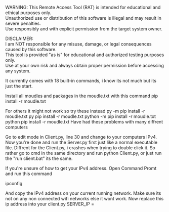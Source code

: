 WARNING: This Remote Access Tool (RAT) is intended for educational and ethical purposes only.  
Unauthorized use or distribution of this software is illegal and may result in severe penalties.  
Use responsibly and with explicit permission from the target system owner.

DISCLAIMER:  
I am NOT responsible for any misuse, damage, or legal consequences caused by this software.  
This tool is provided "as is" for educational and authorized testing purposes only.  
Use at your own risk and always obtain proper permission before accessing any system.

It currently comes with 18 built-in commands, i know its not much but its just the start.

Install all moudles and packages in the moudle.txt with this command
pip install -r moudle.txt

For others it might not work so try these instead
py -m pip install -r moudle.txt
py pip install -r moudle.txt
python -m pip install -r moudle.txt
python pip install -r moudle.txt
Have had these problems with many diffrent computers

Go to edit mode in Client.py, line 30
and change to your computers IPv4.
Now you're done and run the Server.py first just like a normal executable file.
Diffrent for the Client.py, i crashes when trying to double click it.
So rather go to cmd in the same directory and run
python Client.py, or just run the "run client.bat" its the same.


If you're unsure of how to get your IPv4 address.
Open Command Promt and run this command

ipconfig

And copy the IPv4 address on your current running network.
Make sure its not on any non connected wifi networks else it wont work.
Now replace this ip address into your client.py SERVER_IP = 
